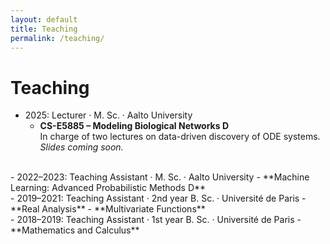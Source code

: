 ```yaml
---
layout: default
title: Teaching
permalink: /teaching/
---
```


# Teaching

- 2025: Lecturer · M. Sc. · Aalto University  
  - **CS-E5885 – Modeling Biological Networks D**  
    In charge of two lectures on data-driven discovery of ODE systems. *Slides coming soon.*
    
<br>
- 2022–2023: Teaching Assistant · M. Sc. · Aalto University  
  - **Machine Learning: Advanced Probabilistic Methods D**

<br>
- 2019–2021: Teaching Assistant · 2nd year B. Sc. · Université de Paris  
  - **Real Analysis**
  - **Multivariate Functions**

<br>
- 2018–2019: Teaching Assistant · 1st year B. Sc. · Université de Paris  
  - **Mathematics and Calculus**
